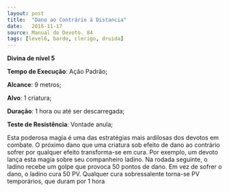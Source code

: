 ```yaml
---
layout: post
title:  "Dano ao Contrário à Distancia"
date:   2016-11-17
source: Manual do Devoto. 84
tags: [level6, bardo, clerigo, druida]
---
```


**Divina de nível 5**

**Tempo de Execução**: Ação Padrão;

**Alcance**: 9 metros;

**Alvo**: 1 criatura;

**Duração**: 1 hora ou até ser descarregada;

**Teste de Resistência**: Vontade anula;

Esta poderosa magia é uma das 
estratégias mais ardilosas dos devotos 
em combate. O próximo dano que uma 
criatura sob efeito de dano ao contrário
sofrer por qualquer efeito transforma-se 
em cura. Por exemplo, um devoto lança 
esta magia sobre seu companheiro ladino. Na rodada seguinte, o ladino recebe 
um golpe que provoca 50 pontos de 
dano. Em vez de sofrer o dano, o ladino 
cura 50 PV. Qualquer cura sobressalente 
torna-se PV temporários, que duram 
por 1 hora